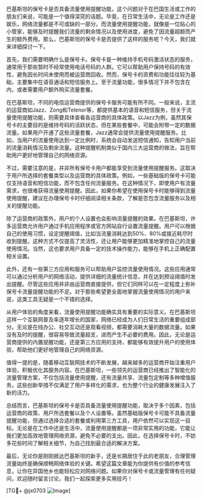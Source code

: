 巴基斯坦的保号卡是否具备流量使用提醒功能，这个问题对于在巴国生活或工作的朋友们来说，可能是一个值得深究的话题。毕竟，在日常生活中，无论是工作还是娱乐，网络流量都是不可或缺的一部分。而流量使用提醒功能，就像是一位贴心的小管家，能够及时提醒我们流量的剩余情况以及使用进度，避免了因流量超额而产生的额外费用。那么，巴基斯坦的保号卡是否提供了这样的服务呢？今天，我们就来详细探讨一下。

首先，我们需要明确什么是保号卡。保号卡是一种维持手机号码激活状态的服务，通常用于那些暂时不经常使用电话号码的人群。它可以帮助用户保持号码的有效性，避免因长时间未使用而被运营商回收。然而，保号卡的资费和功能往往较为基础，主要集中在语音通话和短信服务上。至于流量功能，很多情况下并不包含在内，或者需要用户额外购买流量套餐。

在巴基斯坦，不同的电信运营商提供的保号卡服务可能有所不同。一般来说，主流的运营商如Jazz、Zong和Telenor等，都提供基本的语音和短信服务，但关于流量使用提醒功能，则需要具体查看各运营商的具体政策。以Jazz为例，虽然其保号卡的主要目的是维持号码的活跃状态，但在某些套餐中，可能会附带一定的数据流量。如果用户开通了这些流量套餐，Jazz通常会提供流量使用提醒服务。比如，当用户的流量使用达到一定比例时，系统会自动发送短信通知，告知用户当前的流量消耗情况及剩余流量。这种提醒机制类似于国内三大运营商的做法，旨在帮助用户更好地管理自己的网络资源。

不过，需要注意的是，并非所有保号卡用户都能享受到流量使用提醒服务。这取决于用户所选择的套餐类型以及运营商的具体政策。例如，一些基础版的保号卡可能仅支持语音和短信功能，而不包含任何流量服务。在这种情况下，即使用户有流量需求，也很难获得流量使用提醒。因此，如果你希望在使用保号卡时能够得到流量使用提醒，建议在办理保号卡时仔细阅读相关条款，了解是否包含流量服务以及相关的提醒功能。

除了运营商的政策外，用户的个人设置也会影响流量提醒的效果。在巴基斯坦，许多运营商允许用户通过手机应用程序或官方网站自行设置流量提醒。用户可以根据自己的使用习惯，设定提醒阈值，比如当流量消耗达到50%、80%或接近耗尽时收到提醒。这种方式不仅提高了灵活性，还让用户能够更加精准地掌控自己的流量使用情况。当然，这也要求用户具备一定的技术操作能力，能够在手机上正确配置相关设置。

此外，还有一些第三方应用和服务可以帮助用户监控流量使用情况。这些应用通常可以通过分析用户的网络活动，提供详细的流量统计信息，并在达到预设阈值时发出提醒。尽管这些应用并非由运营商直接提供，但它们同样可以在一定程度上弥补保号卡流量提醒功能的不足。对于那些希望更全面地掌握流量使用情况的用户来说，这类工具无疑是一个不错的选择。

从用户体验的角度来看，流量使用提醒功能确实具有重要的实际意义。在巴基斯坦这样一个互联网普及率逐年增长的国家，网络已经成为人们日常生活的重要组成部分。无论是在线办公、社交互动还是观看视频，都需要消耗大量的数据流量。如果没有及时的提醒，很容易导致流量超支，进而产生不必要的费用。因此，无论是运营商提供的内置提醒功能，还是第三方应用的支持，都能够有效提升用户的使用体验，帮助他们更好地管理自己的网络资源。

值得一提的是，随着移动互联网技术的不断发展，越来越多的运营商开始注重用户体验，积极优化其服务内容。在巴基斯坦，一些领先的运营商已经推出了智能化的流量管理方案，不仅包括流量使用提醒，还有流量共享、流量包定制等多种增值服务。这些创新举措不仅满足了用户多样化的需求，也为整个行业的健康发展注入了新的活力。

总结而言，巴基斯坦的保号卡是否具备流量使用提醒功能，取决于多个因素，包括运营商的政策、用户所选套餐以及个人设置等。虽然基础版保号卡可能不具备流量提醒功能，但通过选择合适的套餐或利用第三方工具，用户依然可以实现这一目标。无论是在工作中还是生活中，流量使用提醒都是一项非常实用的功能，它能让我们更加高效地管理网络资源，避免不必要的支出。因此，在选择保号卡时，不妨多花些时间了解相关细节，为自己找到最合适的解决方案。

最后，无论你是刚刚抵达巴基斯坦的新手，还是长期居住于此的老朋友，合理管理流量始终是确保顺畅网络体验的关键。希望这篇文章能为你提供有价值的参考信息，让你在异国他乡也能轻松应对网络问题。如果你对保号卡或流量管理有任何疑问，欢迎随时留言讨论，我们一起探索更多实用技巧！

[TG💪+ @jx0703 ![Image](https://github.com/user-attachments/assets/dbca1d08-cadb-493c-b0ec-ad6f7a83f270)]